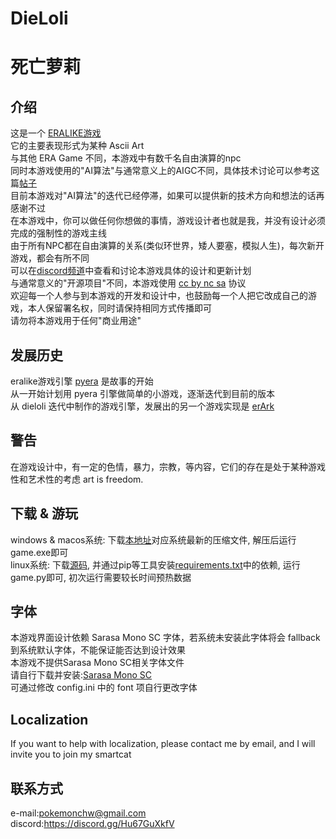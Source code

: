 DieLoli
====
死亡萝莉
====

介绍
----
这是一个 [ERALIKE游戏](http://www.emuera.net/) \
它的主要表现形式为某种 Ascii Art \
与其他 ERA Game 不同，本游戏中有数千名自由演算的npc \
同时本游戏使用的"AI算法"与通常意义上的AIGC不同，具体技术讨论可以参考这篇[帖子](https://v2ex.com/t/941790) \
目前本游戏对"AI算法"的迭代已经停滞，如果可以提供新的技术方向和想法的话再感谢不过 \
在本游戏中，你可以做任何你想做的事情，游戏设计者也就是我，并没有设计必须完成的强制性的游戏主线 \
由于所有NPC都在自由演算的关系(类似环世界，矮人要塞，模拟人生)，每次新开游戏，都会有所不同 \
可以在[discord频道](discord:https://discord.gg/Hu67GuXkfV)中查看和讨论本游戏具体的设计和更新计划 \
与通常意义的"开源项目"不同，本游戏使用 [cc by nc sa](http://creativecommons.org/licenses/by-nc-sa/2.0/) 协议 \
欢迎每一个人参与到本游戏的开发和设计中，也鼓励每一个人把它改成自己的游戏，本人保留署名权，同时请保持相同方式传播即可 \
请勿将本游戏用于任何"商业用途"

发展历史
----
eralike游戏引擎 [pyera](https://github.com/qsjl11/pyera) 是故事的开始 \
从一开始计划用 pyera 引擎做简单的小游戏，逐渐迭代到目前的版本 \
从 dieloli 迭代中制作的游戏引擎，发展出的另一个游戏实现是 [erArk](https://github.com/Godofcong-1/erArk)

警告
----
在游戏设计中，有一定的色情，暴力，宗教，等内容，它们的存在是处于某种游戏性和艺术性的考虑 art is freedom.

下载 & 游玩
----
windows & macos系统: 下载[本地址](https://github.com/pokemonchw/dieloli/releases)对应系统最新的压缩文件, 解压后运行game.exe即可 \
linux系统: 下载[源码](https://github.com/pokemonchw/dieloli/archive/refs/heads/master.zip), 并通过pip等工具安装[requirements.txt](https://github.com/pokemonchw/dieloli/blob/master/requirements.txt)中的依赖, 运行game.py即可, 初次运行需要较长时间预热数据

字体
----
本游戏界面设计依赖 Sarasa Mono SC 字体，若系统未安装此字体将会 fallback 到系统默认字体，不能保证能否达到设计效果 \
本游戏不提供Sarasa Mono SC相关字体文件 \
请自行下载并安装:[Sarasa Mono SC](https://github.com/be5invis/Sarasa-Gothic) \
可通过修改 config.ini 中的 font 项自行更改字体

Localization
----
If you want to help with localization, please contact me by email, and I will invite you to join my smartcat

联系方式
----
e-mail:pokemonchw@gmail.com \
discord:https://discord.gg/Hu67GuXkfV


